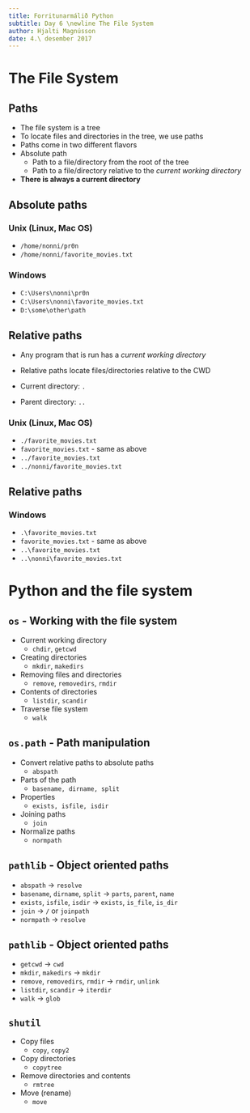 ```yaml
---
title: Forritunarmálið Python
subtitle: Day 6 \newline The File System
author: Hjalti Magnússon
date: 4.\ desember 2017
---
```


# The File System

## Paths

* The file system is a tree
* To locate files and directories in the tree, we use paths
* Paths come in two different flavors
* Absolute path
    * Path to a file/directory from the root of the tree
    * Path to a file/directory relative to the *current working directory*
* **There is always a current directory**


## Absolute paths

### Unix (Linux, Mac OS)

* `/home/nonni/pr0n`
* `/home/nonni/favorite_movies.txt`

### Windows

* `C:\Users\nonni\pr0n`
* `C:\Users\nonni\favorite_movies.txt`
* `D:\some\other\path`

## Relative paths

* Any program that is run has a *current working directory*
* Relative paths locate files/directories relative to the CWD

* Current directory: `.`
* Parent directory: `..`


### Unix (Linux, Mac OS)

* `./favorite_movies.txt`
* `favorite_movies.txt` - same as above
* `../favorite_movies.txt`
* `../nonni/favorite_movies.txt`


## Relative paths

### Windows

* `.\favorite_movies.txt`
* `favorite_movies.txt` - same as above
* `..\favorite_movies.txt`
* `..\nonni\favorite_movies.txt`

# Python and the file system

## `os` - Working with the file system

* Current working directory
    * `chdir`, `getcwd`
* Creating directories
    * `mkdir`, `makedirs`
* Removing files and directories
    * `remove`, `removedirs`, `rmdir`
* Contents of directories
    * `listdir`, `scandir`
* Traverse file system
    * `walk`

## `os.path` - Path manipulation

* Convert relative paths to absolute paths
    * `abspath`
* Parts of the path
    * `basename, dirname, split`
* Properties
    * `exists, isfile, isdir`
* Joining paths
    * `join`
* Normalize paths
    * `normpath`

## `pathlib` - Object oriented paths

* `abspath` $\to$ `resolve`
* `basename`, `dirname`, `split` $\to$ `parts`, `parent`, `name`
* `exists`, `isfile`, `isdir` $\to$ `exists`, `is_file`, `is_dir`
* `join` $\to$ `/` or `joinpath`
* `normpath` $\to$ `resolve`


## `pathlib` - Object oriented paths

* `getcwd` $\to$ `cwd`
* `mkdir`, `makedirs` $\to$ `mkdir`
* `remove`, `removedirs`, `rmdir` $\to$ `rmdir`, `unlink`
* `listdir`, `scandir` $\to$ `iterdir`
* `walk` $\to$ `glob`


## `shutil`

* Copy files
    * `copy`, `copy2`
* Copy directories
    * `copytree`
* Remove directories and contents
    * `rmtree`
* Move (rename)
    * `move`

